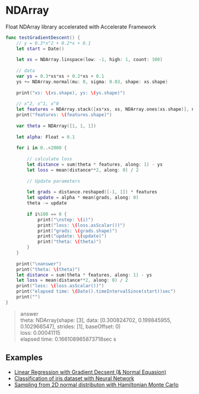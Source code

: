 # NDArray
Float NDArray library accelerated with Accelerate Framework

```swift
func testGradientDescent() {
    // y = 0.3*x^2 + 0.2*x + 0.1
    let start = Date()
    
    let xs = NDArray.linspace(low: -1, high: 1, count: 300)
    
    // data
    var ys = 0.3*xs*xs + 0.2*xs + 0.1
    ys += NDArray.normal(mu: 0, sigma: 0.03, shape: xs.shape)
    
    print("xs: \(xs.shape), ys: \(ys.shape)")
    
    // x^2, x^1, x^0
    let features = NDArray.stack([xs*xs, xs, NDArray.ones(xs.shape)], newAxis: -1)
    print("features: \(features.shape)")
    
    var theta = NDArray([1, 1, 1])
    
    let alpha: Float = 0.1
    
    for i in 0..<2000 {
        
        // calculate loss
        let distance = sum(theta * features, along: 1) - ys
        let loss = mean(distance**2, along: 0) / 2
        
        // Update parameters
        
        let grads = distance.reshaped([-1, 1]) * features
        let update = alpha * mean(grads, along: 0)
        theta -= update
        
        if i%100 == 0 {
            print("\nstep: \(i)")
            print("loss: \(loss.asScalar())")
            print("grads: \(grads.shape)")
            print("update: \(update)")
            print("theta: \(theta)")
        }
    }
    
    print("\nanswer")
    print("theta: \(theta)")
    let distance = sum(theta * features, along: 1) - ys
    let loss = mean(distance**2, along: 0) / 2
    print("loss: \(loss.asScalar())")
    print("elapsed time: \(Date().timeIntervalSince(start))sec")
    print("")
}
```
> answer  
> theta: NDArray(shape: [3], data: [0.300824702, 0.199845955, 0.102966547], strides: [1], baseOffset: 0)  
> loss: 0.00041115  
>elapsed time: 0.166108965873718sec  s

## Examples
- [Linear Regression with Gradient Decsent (& Normal Equasion)](https://github.com/t-ae/ndarray/blob/master/Tests/NDArrayTests/GradientDescentExample.swift)
- [Classification of iris dataset with Neural Network](https://github.com/t-ae/ndarray/blob/master/Tests/NDArrayTests/IrisClassificationExample.swift)
- [Sampling from 2D normal distributon with Hamiltonian Monte Carlo](https://github.com/t-ae/ndarray/blob/master/Tests/NDArrayTests/HamiltonianMonteCarloExample.swift)
